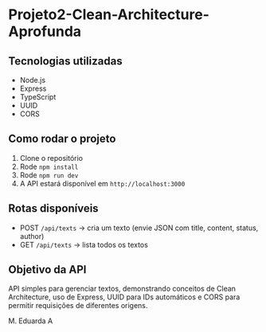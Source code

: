 # Projeto2-Clean-Architecture-Aprofunda

## Tecnologias utilizadas
- Node.js
- Express
- TypeScript
- UUID
- CORS

## Como rodar o projeto

1. Clone o repositório
2. Rode `npm install`
3. Rode `npm run dev`
4. A API estará disponível em `http://localhost:3000`

## Rotas disponíveis

- POST `/api/texts` → cria um texto (envie JSON com title, content, status, author)
- GET `/api/texts` → lista todos os textos

## Objetivo da API

API simples para gerenciar textos, demonstrando conceitos de Clean Architecture, uso de Express, UUID para IDs automáticos e CORS para permitir requisições de diferentes origens.




M. Eduarda A